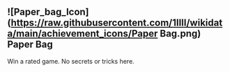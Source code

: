 ## ![Paper_bag_Icon](https://raw.githubusercontent.com/1IlIl/wikidata/main/achievement_icons/Paper Bag.png) Paper Bag





Win a rated game. No secrets or tricks here.

